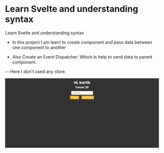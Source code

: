# Learn Svelte and understanding syntax
 Learn Svelte and understanding syntax

- In this project I am learn to create component and pass data between one component to another

- Also Create an Event Dispatcher. Which is help to send data to parent component.

-- Here I don't used any store.


![Learn Svelte and understanding syntax](output.png)